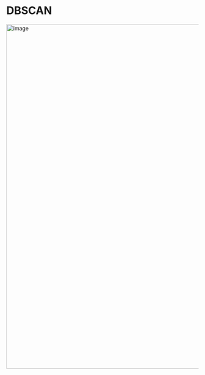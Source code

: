 # DBSCAN

<img width="1739" height="904" alt="image" src="https://github.com/user-attachments/assets/53ad4f21-2e43-4a28-be7f-b20b483465c6" />
